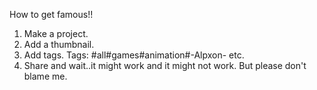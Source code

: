 How to get famous!!

1. Make a project.
2. Add a thumbnail.
3. Add tags. Tags: #all#games#animation#-Alpxon- etc.
4. Share and wait..it might work and it might not work. But please don't blame me.